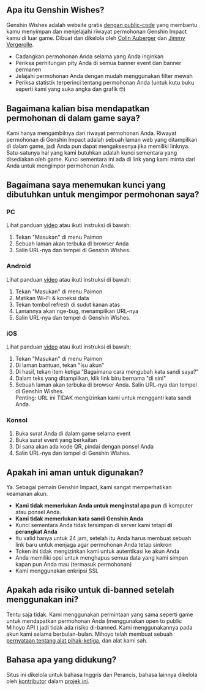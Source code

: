 ## Apa itu Genshin Wishes?
Genshin Wishes adalah website gratis [dengan public-code](https://github.com/genshin-wishes) yang membantu kamu menyimpan dan menjelajahi riwayat permohonan Genshin Impact kamu di luar game. Dibuat dan dikelola oleh [Colin Auberger](https://www.linkedin.com/in/colin-auberger/) dan [Jimmy Vergerolle](https://vergerolle.fr).

- Cadangkan permohonan Anda selama yang Anda inginkan
- Periksa perhitungan pity Anda di semua banner event dan banner permanen
- Jelajahi permohonan Anda dengan mudah menggunakan filter mewah
- Periksa statistik terperinci tentang permohonan Anda (untuk kutu buku seperti kami yang suka angka dan grafik 🤓)

## Bagaimana kalian bisa mendapatkan permohonan di dalam game saya?
Kami hanya mengambilnya dari riwayat permohonan Anda. Riwayat permohonan di Genshin Impact adalah sebuah laman web yang ditampilkan di dalam game, jadi Anda pun dapat mengaksesnya jika memiliki linknya. Satu-satunya hal yang kami butuhkan adalah kunci sementara yang disediakan oleh game. Kunci sementara ini ada di link yang kami minta dari Anda untuk mengimpor permohonan Anda.

## Bagaimana saya menemukan kunci yang dibutuhkan untuk mengimpor permohonan saya?
### PC
Lihat panduan [video](https://www.youtube.com/watch?v=a16X0R_rSZc) atau ikuti instruksi di bawah:
1) Tekan "Masukan" di menu Paimon
2) Sebuah laman akan terbuka di browser Anda
3) Salin URL-nya dan tempel di Genshin Wishes.

### Android
Lihat panduan [video](https://www.youtube.com/watch?v=hok0jCjSrjo) atau ikuti instruksi di bawah:
1) Tekan "Masukan" di menu Paimon
2) Matikan Wi-Fi & koneksi data
3) Tekan tombol refresh di sudut kanan atas
4) Lamannya akan nge-bug, menampilkan URL-nya
5) Salin URL-nya dan tempel di Genshin Wishes.

### iOS
Lihat panduan [video](https://www.youtube.com/watch?v=HW8nywx9Tio) atau ikuti instruksi di bawah:
1) Tekan "Masukan" di menu Paimon
2) Di laman bantuan, tekan "Isu akun"
3) Di hasil, tekan item ketiga "Bagaimana cara mengubah kata sandi saya?"
4) Dalam teks yang ditampilkan, klik link biru bernama "di sini"
5) Sebuah laman akan terbuka di browser Anda. Salin URL-nya dan tempel di Genshin Wishes.  
   Penting: URL ini TIDAK mengizinkan kami untuk mengganti kata sandi Anda.

### Konsol
1) Buka surat Anda di dalam game selama event
2) Buka surat event yang berkaitan
3) Di sana akan ada kode QR, pindai dengan ponsel Anda
4) Salin URL-nya dan tempel di Genshin Wishes.

## Apakah ini aman untuk digunakan?
Ya. Sebagai pemain Genshin Impact, kami sangat memperhatikan keamanan akun.
- **Kami tidak memerlukan Anda untuk menginstal apa pun** di komputer atau ponsel Anda.
- **Kami tidak memerlukan kata sandi Genshin Anda**
- Kunci sementara Anda tidak tersimpan di server kami tetapi **di perangkat Anda**
- Itu valid hanya untuk 24 jam, setelah itu Anda harus membuat sebuah link baru untuk menjaga agar permohonan Anda tetap sinkron
- Token ini tidak mengizinkan kami untuk autentikasi ke akun Anda
- Anda memiliki opsi untuk menghapus semua data yang kami simpan kapan pun Anda mau (termasuk permohonan)
- Kami menggunakan enkripsi SSL

## Apakah ada risiko untuk di-banned setelah menggunakan ini?
Tentu saja tidak. Kami menggunakan permintaan yang sama seperti game untuk mendapatkan permohonan Anda (menggunakan open to public Mihoyo API ) jadi tidak ada risiko di-banned. Kami menggunakannya pada akun kami selama berbulan-bulan. Mihoyo telah membuat sebuah [pernyataan tentang alat pihak-ketiga](https://genshin.mihoyo.com/en/news/detail/5763), dan alat kami sah.

## Bahasa apa yang didukung?
Situs ini dikelola untuk bahasa Inggris dan Perancis, bahasa lainnya dikelola oleh [kontributor](https://github.com/genshin-wishes/genshin-wishes-i18n/blob/main/CONTRIBUTORS.md) dalam [projek ini](https://github.com/genshin-wishes/genshin-wishes-i18n).
